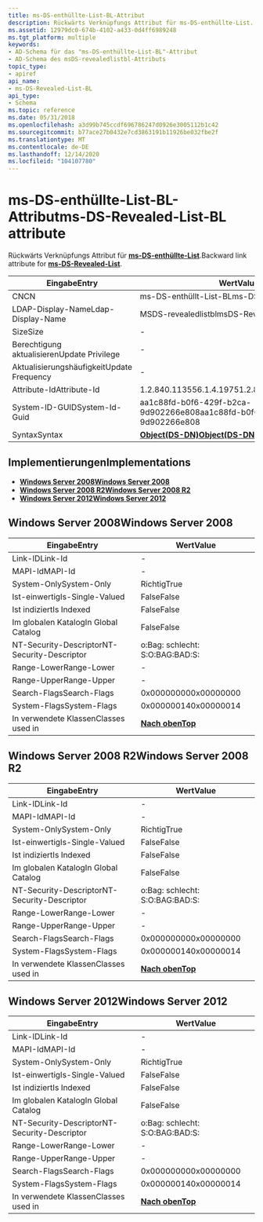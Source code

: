 ```yaml
---
title: ms-DS-enthüllte-List-BL-Attribut
description: Rückwärts Verknüpfungs Attribut für ms-DS-enthüllte-List.
ms.assetid: 12979dc0-674b-4102-a433-0d4ff6989248
ms.tgt_platform: multiple
keywords:
- AD-Schema für das "ms-DS-enthüllte-List-BL"-Attribut
- AD-Schema des msDS-revealedlistbl-Attributs
topic_type:
- apiref
api_name:
- ms-DS-Revealed-List-BL
api_type:
- Schema
ms.topic: reference
ms.date: 05/31/2018
ms.openlocfilehash: a3d99b745ccdf696786247d0926e3005112b1c42
ms.sourcegitcommit: b77ace27b0432e7cd3863191b11926be032fbe2f
ms.translationtype: MT
ms.contentlocale: de-DE
ms.lasthandoff: 12/14/2020
ms.locfileid: "104107780"
---
```

# <a name="ms-ds-revealed-list-bl-attribute"></a><span data-ttu-id="e6a55-105">ms-DS-enthüllte-List-BL-Attribut</span><span class="sxs-lookup"><span data-stu-id="e6a55-105">ms-DS-Revealed-List-BL attribute</span></span>

<span data-ttu-id="e6a55-106">Rückwärts Verknüpfungs Attribut für [**ms-DS-enthüllte-List**](a-msds-revealedlist.md).</span><span class="sxs-lookup"><span data-stu-id="e6a55-106">Backward link attribute for [**ms-DS-Revealed-List**](a-msds-revealedlist.md).</span></span>



| <span data-ttu-id="e6a55-107">Eingabe</span><span class="sxs-lookup"><span data-stu-id="e6a55-107">Entry</span></span> | <span data-ttu-id="e6a55-108">Wert</span><span class="sxs-lookup"><span data-stu-id="e6a55-108">Value</span></span> |
|-------------------|-----------------------------------------|
| <span data-ttu-id="e6a55-109">CN</span><span class="sxs-lookup"><span data-stu-id="e6a55-109">CN</span></span>                | <span data-ttu-id="e6a55-110">ms-DS-enthüllt-List-BL</span><span class="sxs-lookup"><span data-stu-id="e6a55-110">ms-DS-Revealed-List-BL</span></span>                  |
| <span data-ttu-id="e6a55-111">LDAP-Display-Name</span><span class="sxs-lookup"><span data-stu-id="e6a55-111">Ldap-Display-Name</span></span> | <span data-ttu-id="e6a55-112">MSDS-revealedlistbl</span><span class="sxs-lookup"><span data-stu-id="e6a55-112">msDS-RevealedListBL</span></span>                     |
| <span data-ttu-id="e6a55-113">Size</span><span class="sxs-lookup"><span data-stu-id="e6a55-113">Size</span></span>              | \-                                      |
| <span data-ttu-id="e6a55-114">Berechtigung aktualisieren</span><span class="sxs-lookup"><span data-stu-id="e6a55-114">Update Privilege</span></span>  | \-                                      |
| <span data-ttu-id="e6a55-115">Aktualisierungshäufigkeit</span><span class="sxs-lookup"><span data-stu-id="e6a55-115">Update Frequency</span></span>  | \-                                      |
| <span data-ttu-id="e6a55-116">Attribute-Id</span><span class="sxs-lookup"><span data-stu-id="e6a55-116">Attribute-Id</span></span>      | <span data-ttu-id="e6a55-117">1.2.840.113556.1.4.1975</span><span class="sxs-lookup"><span data-stu-id="e6a55-117">1.2.840.113556.1.4.1975</span></span>                 |
| <span data-ttu-id="e6a55-118">System-ID-GUID</span><span class="sxs-lookup"><span data-stu-id="e6a55-118">System-Id-Guid</span></span>    | <span data-ttu-id="e6a55-119">aa1c88fd-b0f6-429f-b2ca-9d902266e808</span><span class="sxs-lookup"><span data-stu-id="e6a55-119">aa1c88fd-b0f6-429f-b2ca-9d902266e808</span></span>    |
| <span data-ttu-id="e6a55-120">Syntax</span><span class="sxs-lookup"><span data-stu-id="e6a55-120">Syntax</span></span>            | [<span data-ttu-id="e6a55-121">**Object(DS-DN)**</span><span class="sxs-lookup"><span data-stu-id="e6a55-121">**Object(DS-DN)**</span></span>](s-object-ds-dn.md) |



## <a name="implementations"></a><span data-ttu-id="e6a55-122">Implementierungen</span><span class="sxs-lookup"><span data-stu-id="e6a55-122">Implementations</span></span>

-   [<span data-ttu-id="e6a55-123">**Windows Server 2008**</span><span class="sxs-lookup"><span data-stu-id="e6a55-123">**Windows Server 2008**</span></span>](#windows-server-2008)
-   [<span data-ttu-id="e6a55-124">**Windows Server 2008 R2**</span><span class="sxs-lookup"><span data-stu-id="e6a55-124">**Windows Server 2008 R2**</span></span>](#windows-server-2008-r2)
-   [<span data-ttu-id="e6a55-125">**Windows Server 2012**</span><span class="sxs-lookup"><span data-stu-id="e6a55-125">**Windows Server 2012**</span></span>](#windows-server-2012)

## <a name="windows-server-2008"></a><span data-ttu-id="e6a55-126">Windows Server 2008</span><span class="sxs-lookup"><span data-stu-id="e6a55-126">Windows Server 2008</span></span>



| <span data-ttu-id="e6a55-127">Eingabe</span><span class="sxs-lookup"><span data-stu-id="e6a55-127">Entry</span></span> | <span data-ttu-id="e6a55-128">Wert</span><span class="sxs-lookup"><span data-stu-id="e6a55-128">Value</span></span> |
|------------------------|---------------------------------|
| <span data-ttu-id="e6a55-129">Link-ID</span><span class="sxs-lookup"><span data-stu-id="e6a55-129">Link-Id</span></span>                | \-                              |
| <span data-ttu-id="e6a55-130">MAPI-Id</span><span class="sxs-lookup"><span data-stu-id="e6a55-130">MAPI-Id</span></span>                | \-                              |
| <span data-ttu-id="e6a55-131">System-Only</span><span class="sxs-lookup"><span data-stu-id="e6a55-131">System-Only</span></span>            | <span data-ttu-id="e6a55-132">Richtig</span><span class="sxs-lookup"><span data-stu-id="e6a55-132">True</span></span>                            |
| <span data-ttu-id="e6a55-133">Ist-einwertig</span><span class="sxs-lookup"><span data-stu-id="e6a55-133">Is-Single-Valued</span></span>       | <span data-ttu-id="e6a55-134">False</span><span class="sxs-lookup"><span data-stu-id="e6a55-134">False</span></span>                           |
| <span data-ttu-id="e6a55-135">Ist indiziert</span><span class="sxs-lookup"><span data-stu-id="e6a55-135">Is Indexed</span></span>             | <span data-ttu-id="e6a55-136">False</span><span class="sxs-lookup"><span data-stu-id="e6a55-136">False</span></span>                           |
| <span data-ttu-id="e6a55-137">Im globalen Katalog</span><span class="sxs-lookup"><span data-stu-id="e6a55-137">In Global Catalog</span></span>      | <span data-ttu-id="e6a55-138">False</span><span class="sxs-lookup"><span data-stu-id="e6a55-138">False</span></span>                           |
| <span data-ttu-id="e6a55-139">NT-Security-Descriptor</span><span class="sxs-lookup"><span data-stu-id="e6a55-139">NT-Security-Descriptor</span></span> | <span data-ttu-id="e6a55-140">o:Bag: schlecht: S:</span><span class="sxs-lookup"><span data-stu-id="e6a55-140">O:BAG:BAD:S:</span></span>                    |
| <span data-ttu-id="e6a55-141">Range-Lower</span><span class="sxs-lookup"><span data-stu-id="e6a55-141">Range-Lower</span></span>            | \-                              |
| <span data-ttu-id="e6a55-142">Range-Upper</span><span class="sxs-lookup"><span data-stu-id="e6a55-142">Range-Upper</span></span>            | \-                              |
| <span data-ttu-id="e6a55-143">Search-Flags</span><span class="sxs-lookup"><span data-stu-id="e6a55-143">Search-Flags</span></span>           | <span data-ttu-id="e6a55-144">0x00000000</span><span class="sxs-lookup"><span data-stu-id="e6a55-144">0x00000000</span></span>                      |
| <span data-ttu-id="e6a55-145">System-Flags</span><span class="sxs-lookup"><span data-stu-id="e6a55-145">System-Flags</span></span>           | <span data-ttu-id="e6a55-146">0x00000014</span><span class="sxs-lookup"><span data-stu-id="e6a55-146">0x00000014</span></span>                      |
| <span data-ttu-id="e6a55-147">In verwendete Klassen</span><span class="sxs-lookup"><span data-stu-id="e6a55-147">Classes used in</span></span>        | [<span data-ttu-id="e6a55-148">**Nach oben**</span><span class="sxs-lookup"><span data-stu-id="e6a55-148">**Top**</span></span>](c-top.md)<br/> |



## <a name="windows-server-2008-r2"></a><span data-ttu-id="e6a55-149">Windows Server 2008 R2</span><span class="sxs-lookup"><span data-stu-id="e6a55-149">Windows Server 2008 R2</span></span>



| <span data-ttu-id="e6a55-150">Eingabe</span><span class="sxs-lookup"><span data-stu-id="e6a55-150">Entry</span></span> | <span data-ttu-id="e6a55-151">Wert</span><span class="sxs-lookup"><span data-stu-id="e6a55-151">Value</span></span> |
|------------------------|---------------------------------|
| <span data-ttu-id="e6a55-152">Link-ID</span><span class="sxs-lookup"><span data-stu-id="e6a55-152">Link-Id</span></span>                | \-                              |
| <span data-ttu-id="e6a55-153">MAPI-Id</span><span class="sxs-lookup"><span data-stu-id="e6a55-153">MAPI-Id</span></span>                | \-                              |
| <span data-ttu-id="e6a55-154">System-Only</span><span class="sxs-lookup"><span data-stu-id="e6a55-154">System-Only</span></span>            | <span data-ttu-id="e6a55-155">Richtig</span><span class="sxs-lookup"><span data-stu-id="e6a55-155">True</span></span>                            |
| <span data-ttu-id="e6a55-156">Ist-einwertig</span><span class="sxs-lookup"><span data-stu-id="e6a55-156">Is-Single-Valued</span></span>       | <span data-ttu-id="e6a55-157">False</span><span class="sxs-lookup"><span data-stu-id="e6a55-157">False</span></span>                           |
| <span data-ttu-id="e6a55-158">Ist indiziert</span><span class="sxs-lookup"><span data-stu-id="e6a55-158">Is Indexed</span></span>             | <span data-ttu-id="e6a55-159">False</span><span class="sxs-lookup"><span data-stu-id="e6a55-159">False</span></span>                           |
| <span data-ttu-id="e6a55-160">Im globalen Katalog</span><span class="sxs-lookup"><span data-stu-id="e6a55-160">In Global Catalog</span></span>      | <span data-ttu-id="e6a55-161">False</span><span class="sxs-lookup"><span data-stu-id="e6a55-161">False</span></span>                           |
| <span data-ttu-id="e6a55-162">NT-Security-Descriptor</span><span class="sxs-lookup"><span data-stu-id="e6a55-162">NT-Security-Descriptor</span></span> | <span data-ttu-id="e6a55-163">o:Bag: schlecht: S:</span><span class="sxs-lookup"><span data-stu-id="e6a55-163">O:BAG:BAD:S:</span></span>                    |
| <span data-ttu-id="e6a55-164">Range-Lower</span><span class="sxs-lookup"><span data-stu-id="e6a55-164">Range-Lower</span></span>            | \-                              |
| <span data-ttu-id="e6a55-165">Range-Upper</span><span class="sxs-lookup"><span data-stu-id="e6a55-165">Range-Upper</span></span>            | \-                              |
| <span data-ttu-id="e6a55-166">Search-Flags</span><span class="sxs-lookup"><span data-stu-id="e6a55-166">Search-Flags</span></span>           | <span data-ttu-id="e6a55-167">0x00000000</span><span class="sxs-lookup"><span data-stu-id="e6a55-167">0x00000000</span></span>                      |
| <span data-ttu-id="e6a55-168">System-Flags</span><span class="sxs-lookup"><span data-stu-id="e6a55-168">System-Flags</span></span>           | <span data-ttu-id="e6a55-169">0x00000014</span><span class="sxs-lookup"><span data-stu-id="e6a55-169">0x00000014</span></span>                      |
| <span data-ttu-id="e6a55-170">In verwendete Klassen</span><span class="sxs-lookup"><span data-stu-id="e6a55-170">Classes used in</span></span>        | [<span data-ttu-id="e6a55-171">**Nach oben**</span><span class="sxs-lookup"><span data-stu-id="e6a55-171">**Top**</span></span>](c-top.md)<br/> |



## <a name="windows-server-2012"></a><span data-ttu-id="e6a55-172">Windows Server 2012</span><span class="sxs-lookup"><span data-stu-id="e6a55-172">Windows Server 2012</span></span>



| <span data-ttu-id="e6a55-173">Eingabe</span><span class="sxs-lookup"><span data-stu-id="e6a55-173">Entry</span></span> | <span data-ttu-id="e6a55-174">Wert</span><span class="sxs-lookup"><span data-stu-id="e6a55-174">Value</span></span> |
|------------------------|---------------------------------|
| <span data-ttu-id="e6a55-175">Link-ID</span><span class="sxs-lookup"><span data-stu-id="e6a55-175">Link-Id</span></span>                | \-                              |
| <span data-ttu-id="e6a55-176">MAPI-Id</span><span class="sxs-lookup"><span data-stu-id="e6a55-176">MAPI-Id</span></span>                | \-                              |
| <span data-ttu-id="e6a55-177">System-Only</span><span class="sxs-lookup"><span data-stu-id="e6a55-177">System-Only</span></span>            | <span data-ttu-id="e6a55-178">Richtig</span><span class="sxs-lookup"><span data-stu-id="e6a55-178">True</span></span>                            |
| <span data-ttu-id="e6a55-179">Ist-einwertig</span><span class="sxs-lookup"><span data-stu-id="e6a55-179">Is-Single-Valued</span></span>       | <span data-ttu-id="e6a55-180">False</span><span class="sxs-lookup"><span data-stu-id="e6a55-180">False</span></span>                           |
| <span data-ttu-id="e6a55-181">Ist indiziert</span><span class="sxs-lookup"><span data-stu-id="e6a55-181">Is Indexed</span></span>             | <span data-ttu-id="e6a55-182">False</span><span class="sxs-lookup"><span data-stu-id="e6a55-182">False</span></span>                           |
| <span data-ttu-id="e6a55-183">Im globalen Katalog</span><span class="sxs-lookup"><span data-stu-id="e6a55-183">In Global Catalog</span></span>      | <span data-ttu-id="e6a55-184">False</span><span class="sxs-lookup"><span data-stu-id="e6a55-184">False</span></span>                           |
| <span data-ttu-id="e6a55-185">NT-Security-Descriptor</span><span class="sxs-lookup"><span data-stu-id="e6a55-185">NT-Security-Descriptor</span></span> | <span data-ttu-id="e6a55-186">o:Bag: schlecht: S:</span><span class="sxs-lookup"><span data-stu-id="e6a55-186">O:BAG:BAD:S:</span></span>                    |
| <span data-ttu-id="e6a55-187">Range-Lower</span><span class="sxs-lookup"><span data-stu-id="e6a55-187">Range-Lower</span></span>            | \-                              |
| <span data-ttu-id="e6a55-188">Range-Upper</span><span class="sxs-lookup"><span data-stu-id="e6a55-188">Range-Upper</span></span>            | \-                              |
| <span data-ttu-id="e6a55-189">Search-Flags</span><span class="sxs-lookup"><span data-stu-id="e6a55-189">Search-Flags</span></span>           | <span data-ttu-id="e6a55-190">0x00000000</span><span class="sxs-lookup"><span data-stu-id="e6a55-190">0x00000000</span></span>                      |
| <span data-ttu-id="e6a55-191">System-Flags</span><span class="sxs-lookup"><span data-stu-id="e6a55-191">System-Flags</span></span>           | <span data-ttu-id="e6a55-192">0x00000014</span><span class="sxs-lookup"><span data-stu-id="e6a55-192">0x00000014</span></span>                      |
| <span data-ttu-id="e6a55-193">In verwendete Klassen</span><span class="sxs-lookup"><span data-stu-id="e6a55-193">Classes used in</span></span>        | [<span data-ttu-id="e6a55-194">**Nach oben**</span><span class="sxs-lookup"><span data-stu-id="e6a55-194">**Top**</span></span>](c-top.md)<br/> |



 

 





